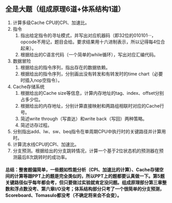 ## 全是大题（组成原理6道+体系结构1道）

1. 计算多级Cache CPU的CPI、加速比。
2. 指令
   1. 指出给定指令的寻址模式，并写出对应机器码（即32位的010101···，opcode不用记，题目会给。要求结果用十六进制表示，所以记得每4位合起来）。
   2. 根据给出的C语言代码（一个简单的while循环），写出对应汇编代码。
3. 数据冒险
   1. 根据给出的指令序列，指出存在的数据依赖。
   2. 根据给出的指令序列，分别画出没有转发和有转发时的time chart（必要时插入nop空指令）。
4. Cache存储系统
   1. 根据给出的Cache size等信息，计算内存地址的tag、index、offset分别占多少位。
   2. 根据给出的内存地址，分别计算直接映射和两路组相联时对应的Cache行号。
   3. 简述write through（写直达）和write back（写回）两种策略。
   4. 简述访存过程。
6. 分别指出add、lw、sw、beq指令在单周期CPU中执行时的关键路径并计算用时。
7. 计算流水线CPU的CPI、加速比。
8. 分支预测。根据给出的分支跳转情况，计算一个基于2位状态机的预测器在预测最后8次跳转时的成功率。


#### 总结：整套题偏简单，一些题如性能分析（CPI、加速比的计算）、Cache存储空间的计算等跟PPT上的题是完全类似的，所以PPT上的题都要认真做一下。第5题关键路径似乎每年都会考，但只要做过实验就肯定没问题。组成原理部分第三章整数和浮点数没考、第六章I/O没考；体系结构部分只考了一个很简单的分支预测，Scoreboard、Tomasulo都没考（不确定将来会不会变）。
